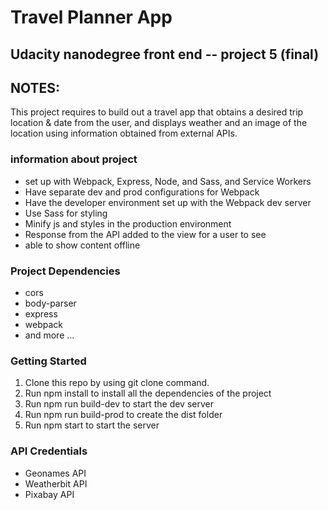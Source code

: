 # Travel Planner App

## Udacity nanodegree front end -- project 5 (final)

## NOTES:

This project requires to build out a travel app that obtains a desired trip location & date from the user, and displays weather and an image of the location using information obtained from external APIs.

### information about project

- set up with Webpack, Express, Node, and Sass, and Service Workers
- Have separate dev and prod configurations for Webpack
- Have the developer environment set up with the Webpack dev server
- Use Sass for styling
- Minify js and styles in the production environment
- Response from the API added to the view for a user to see
- able to show content offline

### Project Dependencies

- cors
- body-parser
- express
- webpack
- and more ...

### Getting Started

1. Clone this repo by using git clone command.
2. Run npm install to install all the dependencies of the project
3. Run npm run build-dev to start the dev server
4. Run npm run build-prod to create the dist folder
5. Run npm start to start the server

### API Credentials

- Geonames API
- Weatherbit API
- Pixabay API
